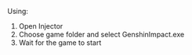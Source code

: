 Using:
1. Open Injector
2. Choose game folder and select GenshinImpact.exe
3. Wait for the game to start
